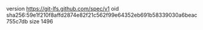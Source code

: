 version https://git-lfs.github.com/spec/v1
oid sha256:59e1f210f8affd2874e82f21c562f99e64352eb691b58339030a6beac755c7db
size 1496

